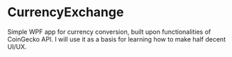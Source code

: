 # CurrencyExchange

Simple WPF app for currency conversion, built upon functionalities of CoinGecko API. I will use it as a basis for learning how to make half decent UI/UX.
